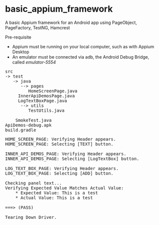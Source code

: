 # basic_appium_framework
A basic Appium framework for an Android app using PageObject, PageFactory, TestNG, Hamcrest

Pre-requisite 
* Appium must be running on your local computer, such as with Appium Desktop
* An emulator must be connected via adb, the Android Debug Bridge, called _emulator-5554_ 

<pre>
src 
-> test
   -> java
      --> pages
         HomeScreenPage.java
	 InnerApiDemosPage.java
	 LogTextBoxPage.java
      --> utils
         TestUtils.java
	 
	SmokeTest.java 
ApiDemos-debug.apk
build.gradle
</pre>



<pre>
HOME_SCREEN_PAGE: Verifying Header appears.
HOME_SCREEN_PAGE: Selecting [TEXT] button.

INNER_API_DEMOS_PAGE: Verifying Header appears.
INNER_API_DEMOS_PAGE: Selecting [LogTextBox] button.

LOG_TEXT_BOX_PAGE: Verifying Header appears.
LOG_TEXT_BOX_PAGE: Selecting [ADD] button.

Checking panel text...
Verifying Expected Value Matches Actual Value:
	* Expected Value: This is a test
	* Actual Value: This is a test

===> (PASS)

Tearing Down Driver.
</pre>
